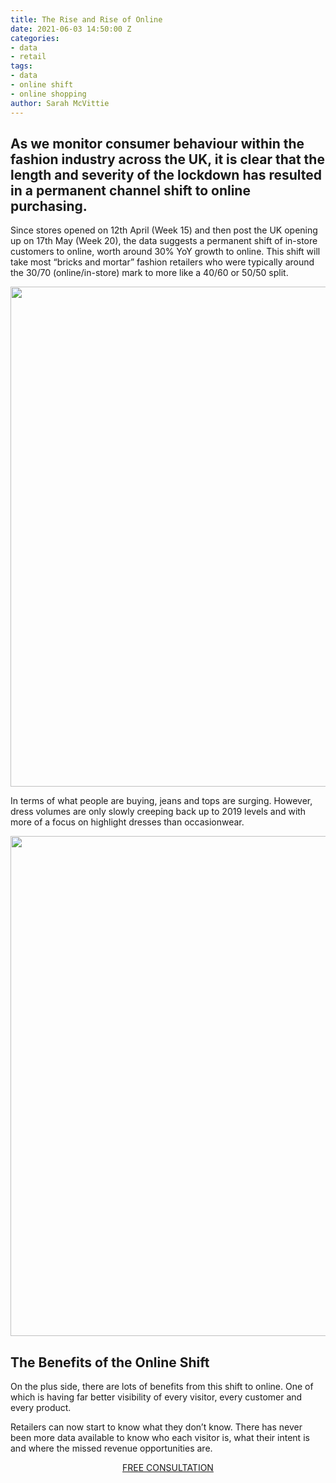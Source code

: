 ```yaml
---
title: The Rise and Rise of Online
date: 2021-06-03 14:50:00 Z
categories:
- data
- retail
tags:
- data
- online shift
- online shopping
author: Sarah McVittie
---
```


## As we monitor consumer behaviour within the fashion industry across the UK, it is clear that the length and severity of the lockdown has resulted in a permanent channel shift to online purchasing. 
 
Since stores opened on 12th April (Week 15) and then post the UK opening up on 17th May (Week 20), the data suggests a permanent shift of in-store customers to online, worth around 30% YoY growth to online. This shift will take most “bricks and mortar” fashion retailers who were typically around the 30/70 (online/in-store) mark to more like a 40/60 or 50/50 split.

<p style="text-align:center"><img style="margin-left: 0px; width: 800px;" src ="/uploads/Newsletter%20Image.JPG"/></p>

In terms of what people are buying, jeans and tops are surging. However, dress volumes are only slowly creeping back up to 2019 levels and with more of a focus on highlight dresses than occasionwear.

<p style="text-align:center"><img style="margin-left: 0px; width: 800px;" src ="/uploads/Newsletter%20Image%202.png"/></p>

## The Benefits of the Online Shift

On the plus side, there are lots of benefits from this shift to online. One of which is having far better visibility of every visitor, every customer and every product. 

Retailers can now start to know what they don’t know. There has never been more data available to know who each visitor is, what their intent is and where the missed revenue opportunities are.

<p style="text-align:center"><a href="/contact/" class="button button-primary">FREE CONSULTATION</a></p>